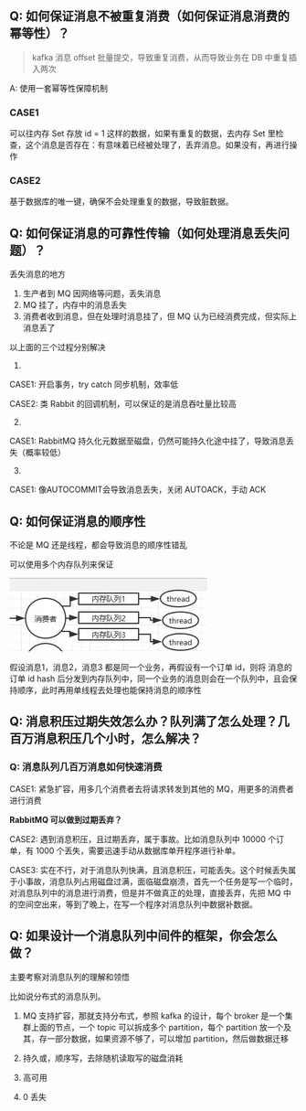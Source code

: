 ## Q: 如何保证消息不被重复消费（如何保证消息消费的幂等性）？

> 

> kafka 消息 offset 批量提交，导致重复消费，从而导致业务在 DB 中重复插入两次

 A: 使用一套幂等性保障机制

### CASE1

可以往内存 Set 存放 id = 1 这样的数据，如果有重复的数据，去内存 Set 里检查，这个消息是否存在：有意味着已经被处理了，丢弃消息。如果没有，再进行操作

### CASE2

基于数据库的唯一键，确保不会处理重复的数据，导致脏数据。



## Q: 如何保证消息的可靠性传输（如何处理消息丢失问题）？

丢失消息的地方

1. 生产者到 MQ 因网络等问题，丢失消息
2. MQ 挂了，内存中的消息丢失
3. 消费者收到消息，但在处理时消息挂了，但 MQ 认为已经消费完成，但实际上消息丢了



以上面的三个过程分别解决

1. 

CASE1: 开启事务，try catch 同步机制，效率低

CASE2: 类 Rabbit 的回调机制，可以保证的是消息吞吐量比较高



2. 

CASE1: RabbitMQ 持久化元数据至磁盘，仍然可能持久化途中挂了，导致消息丢失（概率较低）

3. 

CASE1: 像AUTOCOMMIT会导致消息丢失，关闭 AUTOACK，手动 ACK



## Q: 如何保证消息的顺序性

不论是 MQ 还是线程，都会导致消息的顺序性错乱

可以使用多个内存队列来保证

![image-20190813160806355](../img/image-20190813160806355.png)

假设消息1，消息2，消息3 都是同一个业务，再假设有一个订单 id，则将 消息的订单 id hash 后分发到内存队列中，同一个业务的消息则会在一个队列中，且会保持顺序，此时再用单线程去处理也能保持消息的顺序性



## Q: 消息积压过期失效怎么办？队列满了怎么处理？几百万消息积压几个小时，怎么解决？

### Q: 消息队列几百万消息如何快速消费

CASE1: 紧急扩容，用多几个消费者去将请求转发到其他的 MQ，用更多的消费者进行消费

**RabbitMQ 可以做到过期丢弃？**

CASE2: 遇到消息积压，且过期丢弃，属于事故。比如消息队列中 10000 个订单，有 1000 个丢失，需要迅速手动从数据库单开程序进行补单。

CASE3: 实在不行，对于消息队列快满，且消息积压，可能丢失。这个时候丢失属于小事故，消息队列占用磁盘过满，面临磁盘崩溃，首先一个任务是写一个临时，对消息队列中的消息进行消费，但是并不做真正的处理，直接丢弃，先把 MQ 中的空间空出来，等到了晚上，在写一个程序对消息队列中数据补数据。



## Q: 如果设计一个消息队列中间件的框架，你会怎么做？

主要考察对消息队列的理解和领悟



比如说分布式的消息队列。

1. MQ 支持扩容，那就支持分布式，参照 kafka 的设计，每个 broker 是一个集群上面的节点，一个 topic 可以拆成多个 partition，每个 partition 放一个及其，存一部分数据，如果资源不够了，可以增加 partition，然后做数据迁移

2. 持久或，顺序写，去除随机读取写的磁盘消耗
3. 高可用
4. 0 丢失









